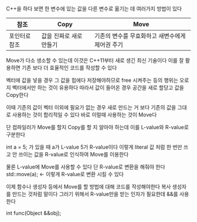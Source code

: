 C++을 하다 보면 한 변수에 있는 값을 다른 변수로 옮기는 데 여러가지 방법이 있다

| 참조          | Copy                    | Move                                            |
| ------------- | ----------------------- | ----------------------------------------------- |
| 포인터로 참조 | 값을 진짜로 새로 만들기 | 기존의 변수를 무효화하고 새변수에게 제어권 주기 |

Move가 다소 생소할 수 있는데 이것은 C++11부터 새로 생긴 최신 기술이다
이를 잘 활용하면 기존 보다 더 효율적인 코드를 작성할 수 있다

벡터에 값을 넣을 경우 그 값을 힙에다 저장해야하므로 free 시켜주는 등의 행위는 오로지 벡터에서만 하는 것이 유용하다 따라서 값이 들어온 경우 공간을 새로 할당고 값을 Copy한다

이때 기존의 값이 벡터 이외에 필요가 없는 경우 새로 만드는 거 보다 기존의 값을 그대로 사용하는 것이 합리적일 수 있다
바로 이럴때 사용하는 것이 Move다

단 컴파일러가 Move를 할지 Copy를 할 지 알아야 하는데 이를 L-value와 R-value로 구분한다

int a = 5; 가 있을 때 a가 L-value 5가 R-value이다
이렇게 literal 값 처럼 한 번만 쓰고 안 쓰이는 값을 R-value로 인식하여 Move를 이용한다

물론 L-value에 Move를 사용할 수 있다
단 R-value로 변환을 해줘야 한다
std::move(a); <- 이렇게 R-value로 변환 시킬 수 있다



이제 함수나 생성자 등에서 Move를 할 방법에 대해 코드를 작성해야한다
복사 생성자를 만드는 것처럼 말이다
그러기 위해서 R-value만을 받는 인자가 필요한데 &&를 사용한다

int func(Object &&obj);

